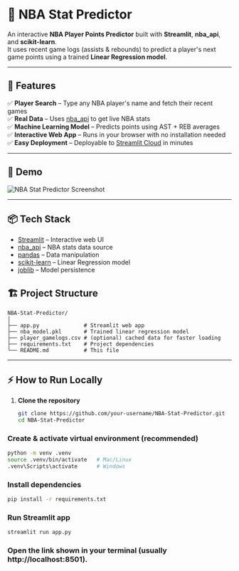 # 🏀 NBA Stat Predictor

An interactive **NBA Player Points Predictor** built with **Streamlit**, **nba_api**, and **scikit-learn**.  
It uses recent game logs (assists & rebounds) to predict a player's next game points using a trained **Linear Regression model**.

---

## 🚀 Features

✅ **Player Search** – Type any NBA player's name and fetch their recent games  
✅ **Real Data** – Uses [nba_api](https://github.com/swar/nba_api) to get live NBA stats  
✅ **Machine Learning Model** – Predicts points using AST + REB averages  
✅ **Interactive Web App** – Runs in your browser with no installation needed  
✅ **Easy Deployment** – Deployable to [Streamlit Cloud](https://streamlit.io/cloud) in minutes  

---

## 📸 Demo

![NBA Stat Predictor Screenshot](https://via.placeholder.com/800x400.png?text=NBA+Stat+Predictor+Demo)

---

## 📦 Tech Stack

- [Streamlit](https://streamlit.io/) – Interactive web UI
- [nba_api](https://github.com/swar/nba_api) – NBA stats data source
- [pandas](https://pandas.pydata.org/) – Data manipulation
- [scikit-learn](https://scikit-learn.org/) – Linear Regression model
- [joblib](https://joblib.readthedocs.io/) – Model persistence

## 🏗 Project Structure

```plaintext
NBA-Stat-Predictor/
│
├── app.py              # Streamlit web app
├── nba_model.pkl       # Trained linear regression model
├── player_gamelogs.csv # (optional) cached data for faster loading
├── requirements.txt    # Project dependencies
└── README.md           # This file
```
---

## ⚡ How to Run Locally

1. **Clone the repository**
   ```bash
   git clone https://github.com/your-username/NBA-Stat-Predictor.git
   cd NBA-Stat-Predictor
   ```
 ### Create & activate virtual environment (recommended)
```bash
python -m venv .venv
source .venv/bin/activate   # Mac/Linux
.venv\Scripts\activate      # Windows
```

### Install dependencies
```bash
pip install -r requirements.txt
```
### Run Streamlit app

```bash
streamlit run app.py
```
### Open the link shown in your terminal (usually http://localhost:8501).

